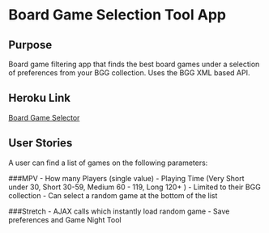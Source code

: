 # Board Game Selection Tool App

## Purpose

Board game filtering app that finds the best board games under a selection of preferences from your BGG collection. Uses the BGG XML based API.

## Heroku Link

[Board Game Selector](https://board-game-selector.herokuapp.com/)

## User Stories

A user can find a list of games on the following parameters:

###MPV
	- How many Players (single value)
	- Playing Time (Very Short under 30, Short 30-59, Medium 60 - 119, Long 120+ )
	- Limited to their BGG collection
	- Can select a random game at the bottom of the list

###Stretch
	- AJAX calls which instantly load random game 
	- Save preferences and Game Night Tool

